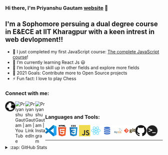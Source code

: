 ### Hi there, I'm Priyanshu Gautam [website] 👋

## I'm a Sophomore persuing a dual degree course in E&ECE at IIT Kharagpur with a keen intrest in web devlopment!!

- 🔭 I just completed my first JavaScript course: [The complete JavaScript course][course]!
- 🌱 I’m currently learning React Js 😃
- 👯 I’m looking to skill up in other fields and explore more fields
- 🥅 2021 Goals: Contribute more to Open Source projects
- ⚡ Fun fact: I love to play Chess

### Connect with me:

[<img align="left" alt="Portfolio website" width="32px" src="https://raw.githubusercontent.com/iconic/open-iconic/master/svg/globe.svg" />][website]
[<img align="left" alt="Priyanshu Gautam | YouTube" width="32px" src="https://cdn.jsdelivr.net/npm/simple-icons@v3/icons/youtube.svg" />][youtube]
[<img align="left" alt="Priyanshu Gautam | LinkedIn" width="32px" src="https://cdn.jsdelivr.net/npm/simple-icons@v3/icons/linkedin.svg" />][linkedin]
[<img align="left" alt="Priyanshu Gautam | Instagram" width="32px" src="https://cdn.jsdelivr.net/npm/simple-icons@v3/icons/instagram.svg" />][instagram]

<br />

### Languages and Tools:

[<img align="left" alt="Visual Studio Code" width="36px" src="https://raw.githubusercontent.com/github/explore/80688e429a7d4ef2fca1e82350fe8e3517d3494d/topics/visual-studio-code/visual-studio-code.png" />][website]
[<img align="left" alt="HTML5" width="36px" src="https://raw.githubusercontent.com/github/explore/80688e429a7d4ef2fca1e82350fe8e3517d3494d/topics/html/html.png" />][website]
[<img align="left" alt="CSS3" width="36px" src="https://raw.githubusercontent.com/github/explore/80688e429a7d4ef2fca1e82350fe8e3517d3494d/topics/css/css.png" />][website]
[<img align="left" alt="JavaScript" width="36px" src="https://raw.githubusercontent.com/github/explore/80688e429a7d4ef2fca1e82350fe8e3517d3494d/topics/javascript/javascript.png" />][website]
[<img align="left" alt="React" width="36px" src="https://raw.githubusercontent.com/github/explore/80688e429a7d4ef2fca1e82350fe8e3517d3494d/topics/react/react.png" />][website]
[<img align="left" alt="SQL" width="36px" src="https://raw.githubusercontent.com/github/explore/80688e429a7d4ef2fca1e82350fe8e3517d3494d/topics/sql/sql.png" />][website]
[<img align="left" alt="MySQL" width="36px" src="https://raw.githubusercontent.com/github/explore/80688e429a7d4ef2fca1e82350fe8e3517d3494d/topics/mysql/mysql.png" />][website]
[<img align="left" alt="Git" width="36px" src="https://raw.githubusercontent.com/github/explore/80688e429a7d4ef2fca1e82350fe8e3517d3494d/topics/git/git.png" />][website]
[<img align="left" alt="GitHub" width="36px" src="https://raw.githubusercontent.com/github/explore/78df643247d429f6cc873026c0622819ad797942/topics/github/github.png" />][website]
[<img align="left" alt="Terminal" width="36px" src="https://raw.githubusercontent.com/github/explore/80688e429a7d4ef2fca1e82350fe8e3517d3494d/topics/terminal/terminal.png" />][website]

<br />
<br />

---

<details>
  <summary>:zap: GitHub Stats</summary>

[![Priyanshu's GitHub stats](https://github-readme-stats.vercel.app/api?username=PriyanshuGautam1923&show_icons=true&theme=dark)](https://github.com/anuraghazra/github-readme-stats)

</details>

[website]: https://priyanshugautam1923.github.io/text_demo/
[course]: https://www.udemy.com/course/the-complete-javascript-course/
[youtube]: https://www.youtube.com/channel/UCFzky7j0UJ8poc8uPnIMl9w
[instagram]: https://www.instagram.com/priyanshugautam1923/
[linkedin]: https://www.linkedin.com/in/priyanshu-gautam-66b7b2205/
